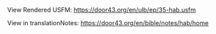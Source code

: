 View Rendered USFM: https://door43.org/en/ulb/ep/35-hab.usfm

View in translationNotes: https://door43.org/en/bible/notes/hab/home
